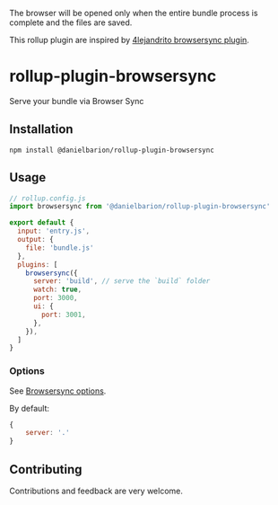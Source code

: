 The browser will be opened only when the entire bundle process is complete and the files are saved.

This rollup plugin are inspired by [4lejandrito browsersync plugin](https://github.com/4lejandrito/rollup-plugin-browsersync).

# rollup-plugin-browsersync
Serve your bundle via Browser Sync

## Installation
```
npm install @danielbarion/rollup-plugin-browsersync
```

## Usage
```js
// rollup.config.js
import browsersync from '@danielbarion/rollup-plugin-browsersync'

export default {
  input: 'entry.js',
  output: {
    file: 'bundle.js'
  },
  plugins: [
    browsersync({
      server: 'build', // serve the `build` folder
      watch: true,
      port: 3000,
      ui: {
        port: 3001,
      },
    }),
  ]
}
```

### Options

See [Browsersync options](https://browsersync.io/docs/options).

By default:
```js
{
    server: '.'
}
```

## Contributing

Contributions and feedback are very welcome.
